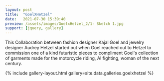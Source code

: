 ```yaml
---
layout: post
title:  "GoelXHetzel"
date:   2021-07-30 15:39:40
preview: /assets/images/GoelxHetzel_2/1- Sketch 1.jpg
support: [jquery, gallery]
---
```


This Collaboration between fashion designer Kajal Goel and jewelry designer Audrey Hetzel started out when Goel reached out to Hetzel to commission one of a kind futuristic pieces to compliment Goel's collection of garments made for the motorcycle riding, AI fighting, woman of the next century. 

{% include gallery-layout.html gallery=site.data.galleries.goelxhetzel %}
